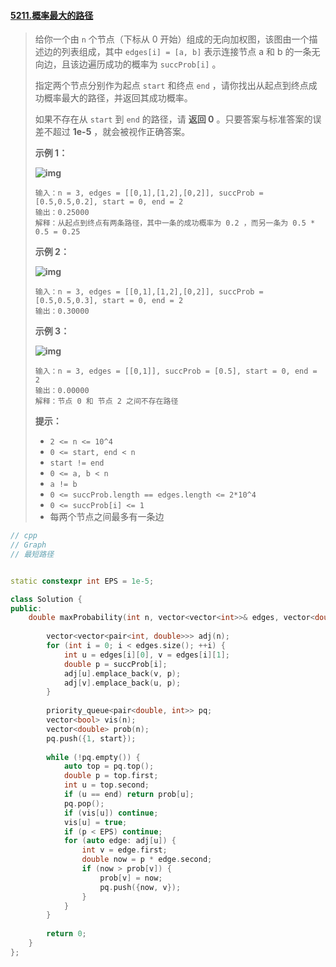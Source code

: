 #### [5211.概率最大的路径](https://leetcode-cn.com/contest/weekly-contest-197/problems/path-with-maximum-probability/)

> 给你一个由 `n` 个节点（下标从 0 开始）组成的无向加权图，该图由一个描述边的列表组成，其中 `edges[i] = [a, b]` 表示连接节点 a 和 b 的一条无向边，且该边遍历成功的概率为 `succProb[i]` 。
>
> 指定两个节点分别作为起点 `start` 和终点 `end` ，请你找出从起点到终点成功概率最大的路径，并返回其成功概率。
>
> 如果不存在从 `start` 到 `end` 的路径，请 **返回 0** 。只要答案与标准答案的误差不超过 **1e-5** ，就会被视作正确答案。
>
>  
>
> **示例 1：**
>
> **![img](https://assets.leetcode-cn.com/aliyun-lc-upload/uploads/2020/07/12/1558_ex1.png)**
>
> ```
> 输入：n = 3, edges = [[0,1],[1,2],[0,2]], succProb = [0.5,0.5,0.2], start = 0, end = 2
> 输出：0.25000
> 解释：从起点到终点有两条路径，其中一条的成功概率为 0.2 ，而另一条为 0.5 * 0.5 = 0.25
> ```
>
> **示例 2：**
>
> **![img](https://assets.leetcode-cn.com/aliyun-lc-upload/uploads/2020/07/12/1558_ex2.png)**
>
> ```
> 输入：n = 3, edges = [[0,1],[1,2],[0,2]], succProb = [0.5,0.5,0.3], start = 0, end = 2
> 输出：0.30000
> ```
>
> **示例 3：**
>
> **![img](https://assets.leetcode-cn.com/aliyun-lc-upload/uploads/2020/07/12/1558_ex3.png)**
>
> ```
> 输入：n = 3, edges = [[0,1]], succProb = [0.5], start = 0, end = 2
> 输出：0.00000
> 解释：节点 0 和 节点 2 之间不存在路径
> ```
>
>  
>
> **提示：**
>
> - `2 <= n <= 10^4`
> - `0 <= start, end < n`
> - `start != end`
> - `0 <= a, b < n`
> - `a != b`
> - `0 <= succProb.length == edges.length <= 2*10^4`
> - `0 <= succProb[i] <= 1`
> - 每两个节点之间最多有一条边



```cpp
// cpp
// Graph
// 最短路径


static constexpr int EPS = 1e-5;

class Solution {
public:
    double maxProbability(int n, vector<vector<int>>& edges, vector<double>& succProb, int start, int end) {
        
        vector<vector<pair<int, double>>> adj(n);
        for (int i = 0; i < edges.size(); ++i) {
            int u = edges[i][0], v = edges[i][1];
            double p = succProb[i];
            adj[u].emplace_back(v, p);
            adj[v].emplace_back(u, p);
        }
        
        priority_queue<pair<double, int>> pq;
        vector<bool> vis(n);
        vector<double> prob(n);
        pq.push({1, start});
        
        while (!pq.empty()) {
            auto top = pq.top();
            double p = top.first;
            int u = top.second;
            if (u == end) return prob[u];
            pq.pop();
            if (vis[u]) continue;
            vis[u] = true;
            if (p < EPS) continue;
            for (auto edge: adj[u]) {
                int v = edge.first;
                double now = p * edge.second;
                if (now > prob[v]) {
                    prob[v] = now;
                    pq.push({now, v});
                }
            }
        }
        
        return 0;
    }
};
```

